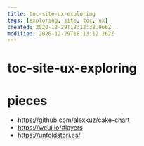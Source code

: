 ```yaml
---
title: toc-site-ux-exploring
tags: [exploring, site, toc, ux]
created: 2020-12-29T18:12:38.966Z
modified: 2020-12-29T18:13:12.262Z
---
```


# toc-site-ux-exploring

# pieces

- https://github.com/alexkuz/cake-chart
- https://weui.io/#layers
- https://unfoldstori.es/


